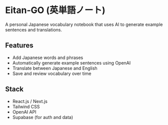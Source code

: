 # Eitan-GO (英単語ノート)

A personal Japanese vocabulary notebook that uses AI to generate example sentences and translations.

## Features
- Add Japanese words and phrases
- Automatically generate example sentences using OpenAI
- Translate between Japanese and English
- Save and review vocabulary over time

## Stack
- React.js / Next.js
- Tailwind CSS
- OpenAI API
- Supabase (for auth and data)
